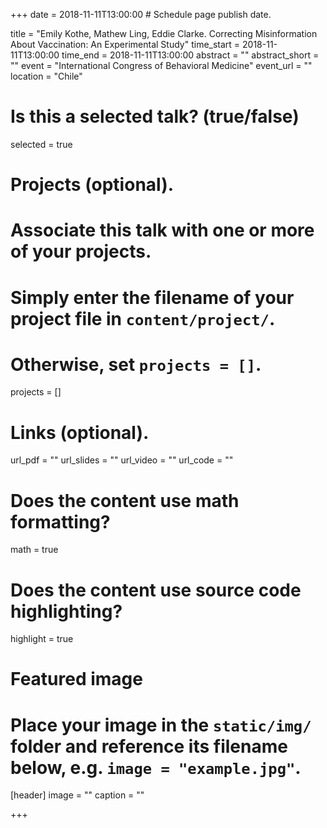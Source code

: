 +++
date = 2018-11-11T13:00:00  # Schedule page publish date.

title = "Emily Kothe, Mathew Ling, Eddie Clarke. Correcting Misinformation About Vaccination: An Experimental Study"
time_start = 2018-11-11T13:00:00
time_end = 2018-11-11T13:00:00
abstract = ""
abstract_short = ""
event = "International Congress of Behavioral Medicine"
event_url = ""
location = "Chile"

# Is this a selected talk? (true/false)
selected = true

# Projects (optional).
#   Associate this talk with one or more of your projects.
#   Simply enter the filename of your project file in `content/project/`.
#   Otherwise, set `projects = []`.
projects = []

# Links (optional).
url_pdf = ""
url_slides = ""
url_video = ""
url_code = ""

# Does the content use math formatting?
math = true

# Does the content use source code highlighting?
highlight = true

# Featured image
# Place your image in the `static/img/` folder and reference its filename below, e.g. `image = "example.jpg"`.
[header]
image = ""
caption = ""

+++

